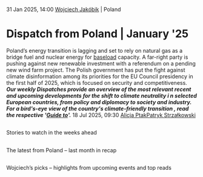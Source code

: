 31 Jan 2025, 14:00
[Wojciech Jakóbik](https://www.cleanenergywire.org/about-us-clew-team)
| 
Poland
# Dispatch from Poland | January '25
Poland’s energy transition is lagging and set to rely on natural gas as a bridge fuel and nuclear energy for [baseload](https://www.cleanenergywire.org/glossary/letter_b#baseload) capacity. A far-right party is pushing against new renewable investment with a referendum on a pending new wind farm project. The Polish government has put the fight against climate disinformation among its priorities for the EU Council presidency in the first half of 2025, which is focused on security and competitiveness.
_***Our weekly Dispatches provide an overview of the most relevant recent and upcoming developments for the shift to _climate neutrality i _n selected European countries, from _policy and diplomacy to society and industry.___ For a _bird's-eye view of the country's climate-friendly transition_ , read the respective '[Guide to](https://www.cleanenergywire.org/guides)'.***_
18 Jul 2025, 09:30
[Alicja Ptak](https://www.cleanenergywire.org/about-us-clew-team)[Patryk Strzałkowski](https://www.cleanenergywire.org/about-us-clew-team)
## 
Stories to watch in the weeks ahead






## 
The latest from Poland – last month in recap


## 
Wojciech’s picks – highlights from upcoming events and top reads

